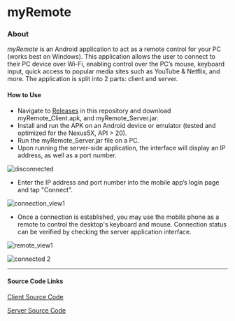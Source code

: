# myRemote

### About
*myRemote* is an Android application to act as a remote control for your PC (works best on Windows). This application allows the user to connect to their PC device over Wi-Fi, enabling control over the PC’s mouse, keyboard input, quick access to popular media sites such as YouTube & Netflix, and more. The application is split into 2 parts: client and server.

#### How to Use
- Navigate to [Releases](https://github.com/kell90/myRemote/releases) in this repository and download myRemote_Client.apk, and myRemote_Server.jar.
- Install and run the APK on an Android device or emulator (tested and optimized for the Nexus5X, API > 20).
- Run the myRemote_Server.jar file on a PC.
- Upon running the server-side application, the interface will display an IP address, as well as a port number.

![disconnected](https://user-images.githubusercontent.com/44652363/171479819-6135cce0-de49-4d58-b0eb-261488d658b2.png)

- Enter the IP address and port number into the mobile app’s login page and tap "Connect".

![connection_view1](https://user-images.githubusercontent.com/44652363/171480848-5d9d9307-6b5a-4503-808d-d4c926bdb87c.png)

- Once a connection is established, you may use the mobile phone as a remote to control the desktop's keyboard and mouse. Connection status can be verified by checking the server application interface.

![remote_view1](https://user-images.githubusercontent.com/44652363/171480881-2c4d87ad-b267-465c-95d2-f81caca00ad1.png)

![connected 2](https://user-images.githubusercontent.com/44652363/171480427-6276c7dc-2582-428e-b801-10ed23aac563.png)

------------

#### Source Code Links
[Client Source Code](myRemote_Client/app/src/main/java/com/example/li_evoy/myRemote_Client)

[Server Source Code](myRemote_Server/src/app)
